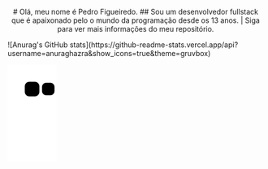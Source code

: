<p align="center">
  # Olá, meu nome é Pedro Figueiredo.
  ## Sou um desenvolvedor fullstack que é apaixonado pelo o mundo da programação desde os 13 anos. | Siga para ver mais informações do meu repositório.
</p>
<div>
  ![Anurag's GitHub stats](https://github-readme-stats.vercel.app/api?username=anuraghazra&show_icons=true&theme=gruvbox)
</div>


![Snake animation](https://github.com/rafaballerini/rafaballerini/blob/output/github-contribution-grid-snake.svg)
